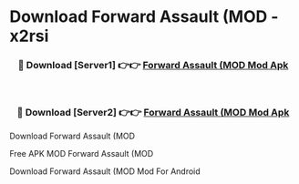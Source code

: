 # Download Forward Assault (MOD - x2rsi



<div align="center">
<h3>🔴 Download [Server1] 👉👉 <a href="https://momento.my/?title=Forward_Assault_(MOD">Forward Assault (MOD Mod Apk</a></h3><br>

<h3>🔴 Download [Server2] 👉👉 <a href="https://momento.my/?title=Forward_Assault_(MOD">Forward Assault (MOD Mod Apk</a></h3>
</div>



Download Forward Assault (MOD 

Free APK MOD Forward Assault (MOD 

Download Forward Assault (MOD Mod For Android
